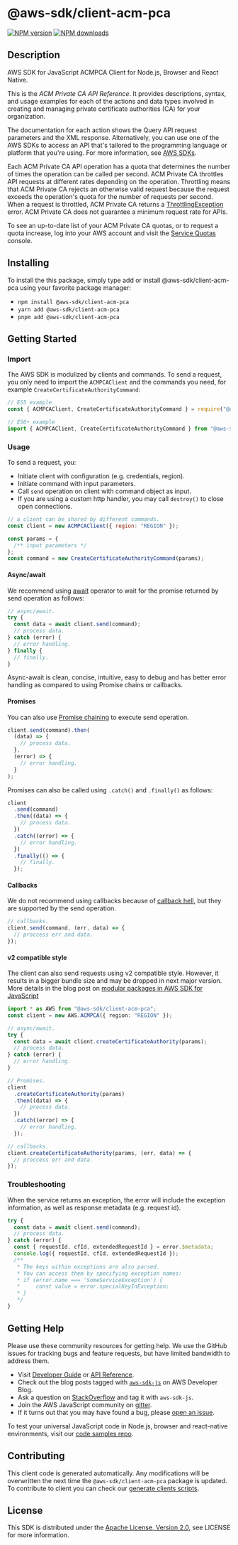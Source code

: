 # @aws-sdk/client-acm-pca

[![NPM version](https://img.shields.io/npm/v/@aws-sdk/client-acm-pca/latest.svg)](https://www.npmjs.com/package/@aws-sdk/client-acm-pca)
[![NPM downloads](https://img.shields.io/npm/dm/@aws-sdk/client-acm-pca.svg)](https://www.npmjs.com/package/@aws-sdk/client-acm-pca)

## Description

AWS SDK for JavaScript ACMPCA Client for Node.js, Browser and React Native.

<p>This is the <i>ACM Private CA API Reference</i>. It provides descriptions,
syntax, and usage examples for each of the actions and data types involved in creating
and managing private certificate authorities (CA) for your organization.</p>
<p>The documentation for each action shows the Query API request parameters and the XML
response. Alternatively, you can use one of the AWS SDKs to access an API that's
tailored to the programming language or platform that you're using. For more
information, see <a href="https://aws.amazon.com/tools/#SDKs">AWS
SDKs</a>.</p>
<p>Each ACM Private CA API operation has a quota that determines the number of times the operation
can be called per second. ACM Private CA throttles API requests at different rates depending
on the operation. Throttling means that ACM Private CA rejects an otherwise valid request
because the request exceeds the operation's quota for the number of requests per second.
When a request is throttled, ACM Private CA returns a <a href="https://docs.aws.amazon.com/acm-pca/latest/APIReference/CommonErrors.html">ThrottlingException</a> error. ACM Private CA does not guarantee a minimum request
rate for APIs. </p>

<p>To see an up-to-date list of your ACM Private CA quotas, or to request a quota increase,
log into your AWS account and visit the <a href="https://console.aws.amazon.com/servicequotas/">Service Quotas</a>
console.</p>

## Installing

To install the this package, simply type add or install @aws-sdk/client-acm-pca
using your favorite package manager:

- `npm install @aws-sdk/client-acm-pca`
- `yarn add @aws-sdk/client-acm-pca`
- `pnpm add @aws-sdk/client-acm-pca`

## Getting Started

### Import

The AWS SDK is modulized by clients and commands.
To send a request, you only need to import the `ACMPCAClient` and
the commands you need, for example `CreateCertificateAuthorityCommand`:

```js
// ES5 example
const { ACMPCAClient, CreateCertificateAuthorityCommand } = require("@aws-sdk/client-acm-pca");
```

```ts
// ES6+ example
import { ACMPCAClient, CreateCertificateAuthorityCommand } from "@aws-sdk/client-acm-pca";
```

### Usage

To send a request, you:

- Initiate client with configuration (e.g. credentials, region).
- Initiate command with input parameters.
- Call `send` operation on client with command object as input.
- If you are using a custom http handler, you may call `destroy()` to close open connections.

```js
// a client can be shared by different commands.
const client = new ACMPCAClient({ region: "REGION" });

const params = {
  /** input parameters */
};
const command = new CreateCertificateAuthorityCommand(params);
```

#### Async/await

We recommend using [await](https://developer.mozilla.org/en-US/docs/Web/JavaScript/Reference/Operators/await)
operator to wait for the promise returned by send operation as follows:

```js
// async/await.
try {
  const data = await client.send(command);
  // process data.
} catch (error) {
  // error handling.
} finally {
  // finally.
}
```

Async-await is clean, concise, intuitive, easy to debug and has better error handling
as compared to using Promise chains or callbacks.

#### Promises

You can also use [Promise chaining](https://developer.mozilla.org/en-US/docs/Web/JavaScript/Guide/Using_promises#chaining)
to execute send operation.

```js
client.send(command).then(
  (data) => {
    // process data.
  },
  (error) => {
    // error handling.
  }
);
```

Promises can also be called using `.catch()` and `.finally()` as follows:

```js
client
  .send(command)
  .then((data) => {
    // process data.
  })
  .catch((error) => {
    // error handling.
  })
  .finally(() => {
    // finally.
  });
```

#### Callbacks

We do not recommend using callbacks because of [callback hell](http://callbackhell.com/),
but they are supported by the send operation.

```js
// callbacks.
client.send(command, (err, data) => {
  // proccess err and data.
});
```

#### v2 compatible style

The client can also send requests using v2 compatible style.
However, it results in a bigger bundle size and may be dropped in next major version. More details in the blog post
on [modular packages in AWS SDK for JavaScript](https://aws.amazon.com/blogs/developer/modular-packages-in-aws-sdk-for-javascript/)

```ts
import * as AWS from "@aws-sdk/client-acm-pca";
const client = new AWS.ACMPCA({ region: "REGION" });

// async/await.
try {
  const data = await client.createCertificateAuthority(params);
  // process data.
} catch (error) {
  // error handling.
}

// Promises.
client
  .createCertificateAuthority(params)
  .then((data) => {
    // process data.
  })
  .catch((error) => {
    // error handling.
  });

// callbacks.
client.createCertificateAuthority(params, (err, data) => {
  // proccess err and data.
});
```

### Troubleshooting

When the service returns an exception, the error will include the exception information,
as well as response metadata (e.g. request id).

```js
try {
  const data = await client.send(command);
  // process data.
} catch (error) {
  const { requestId, cfId, extendedRequestId } = error.$metadata;
  console.log({ requestId, cfId, extendedRequestId });
  /**
   * The keys within exceptions are also parsed.
   * You can access them by specifying exception names:
   * if (error.name === 'SomeServiceException') {
   *     const value = error.specialKeyInException;
   * }
   */
}
```

## Getting Help

Please use these community resources for getting help.
We use the GitHub issues for tracking bugs and feature requests, but have limited bandwidth to address them.

- Visit [Developer Guide](https://docs.aws.amazon.com/sdk-for-javascript/v3/developer-guide/welcome.html)
  or [API Reference](https://docs.aws.amazon.com/AWSJavaScriptSDK/v3/latest/index.html).
- Check out the blog posts tagged with [`aws-sdk-js`](https://aws.amazon.com/blogs/developer/tag/aws-sdk-js/)
  on AWS Developer Blog.
- Ask a question on [StackOverflow](https://stackoverflow.com/questions/tagged/aws-sdk-js) and tag it with `aws-sdk-js`.
- Join the AWS JavaScript community on [gitter](https://gitter.im/aws/aws-sdk-js-v3).
- If it turns out that you may have found a bug, please [open an issue](https://github.com/aws/aws-sdk-js-v3/issues/new/choose).

To test your universal JavaScript code in Node.js, browser and react-native environments,
visit our [code samples repo](https://github.com/aws-samples/aws-sdk-js-tests).

## Contributing

This client code is generated automatically. Any modifications will be overwritten the next time the `@aws-sdk/client-acm-pca` package is updated.
To contribute to client you can check our [generate clients scripts](https://github.com/aws/aws-sdk-js-v3/tree/main/scripts/generate-clients).

## License

This SDK is distributed under the
[Apache License, Version 2.0](http://www.apache.org/licenses/LICENSE-2.0),
see LICENSE for more information.
